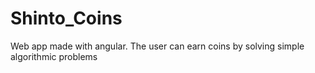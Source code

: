 # Shinto_Coins
Web app made with angular.
The user can earn coins by solving simple algorithmic problems
